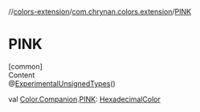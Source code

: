 //[colors-extension](../../index.md)/[com.chrynan.colors.extension](index.md)/[PINK](-p-i-n-k.md)



# PINK  
[common]  
Content  
@[ExperimentalUnsignedTypes](https://kotlinlang.org/api/latest/jvm/stdlib/kotlin/-experimental-unsigned-types/index.html)()  
  
val [Color.Companion](../../../colors-core/colors-core/com.chrynan.colors/-color/-companion/index.md).[PINK](-p-i-n-k.md): [HexadecimalColor](../../../colors-core/colors-core/com.chrynan.colors/-hexadecimal-color/index.md)  



